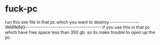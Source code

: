 # fuck-pc
run this exe file in that pc which you want to destroy
---------------WARNING---------------------------------------
if you use this in that pc which have free space less than 350 gb.
so its make trouble to open up the pc
